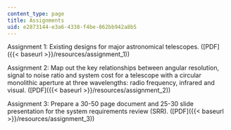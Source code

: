 ```yaml
---
content_type: page
title: Assignments
uid: e2873144-e3a6-4338-f4be-862bb942a8b5
---
```


Assignment 1: Existing designs for major astronomical telescopes. ([PDF]({{< baseurl >}}/resources/assignment_1))

Assignment 2: Map out the key relationships between angular resolution, signal to noise ratio and system cost for a telescope with a circular monolithic aperture at three wavelengths: radio frequency, infrared and visual. ([PDF]({{< baseurl >}}/resources/assignment_2))

Assignment 3: Prepare a 30-50 page document and 25-30 slide presentation for the system requirements review (SRR). ([PDF]({{< baseurl >}}/resources/assignment_3))